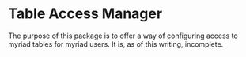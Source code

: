 # Table Access Manager

The purpose of this package is to offer a way of configuring access to myriad tables for myriad users. It is, as of this writing, incomplete.
